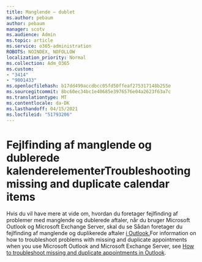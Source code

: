```yaml
---
title: Manglende – dublet
ms.author: pebaum
author: pebaum
manager: scotv
ms.audience: Admin
ms.topic: article
ms.service: o365-administration
ROBOTS: NOINDEX, NOFOLLOW
localization_priority: Normal
ms.collection: Adm_O365
ms.custom:
- "3414"
- "9001433"
ms.openlocfilehash: b17dd499accdbcc05fd50ffeaf275317148b255e
ms.sourcegitcommit: 8bc60ec34bc1e40685e3976576e04a2623f63a7c
ms.translationtype: MT
ms.contentlocale: da-DK
ms.lasthandoff: 04/15/2021
ms.locfileid: "51793206"
---
```

# <a name="troubleshooting-missing-and-duplicate-calendar-items"></a><span data-ttu-id="702dd-102">Fejlfinding af manglende og dublerede kalenderelementer</span><span class="sxs-lookup"><span data-stu-id="702dd-102">Troubleshooting missing and duplicate calendar items</span></span>

<span data-ttu-id="702dd-103">Hvis du vil have mere at vide om, hvordan du foretager fejlfinding af problemer med manglende og dublerede aftaler, når du bruger Microsoft Outlook og Microsoft Exchange Server, skal du se Sådan foretager du fejlfinding af manglende og duplikerede aftaler [i Outlook.](https://support.microsoft.com/help/890436/how-to-troubleshoot-missing-and-duplicate-appointments-in-outlook)</span><span class="sxs-lookup"><span data-stu-id="702dd-103">For information on how to troubleshoot problems with missing and duplicate appointments when you use Microsoft Outlook and Microsoft Exchange Server, see [How to troubleshoot missing and duplicate appointments in Outlook](https://support.microsoft.com/help/890436/how-to-troubleshoot-missing-and-duplicate-appointments-in-outlook).</span></span>